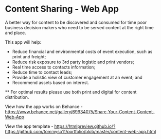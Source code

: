 # Content Sharing - Web App

A better way for content to be discovered and consumed for time poor business decision makers who need to be served content at the right time and place.

This app will help:
- Reduce financial and environmental costs of event execution, such as print and freight;
- Reduce risk exposure to 3rd party logistic and print vendors;
- Real time access to contacts information;
- Reduce time to contact leads;
- Provide a holistic view of customer engagement at an event; and
- Recommend assets based on interest. 

** For optimal results please use both print and digital for content distribution. 

View how the app works on Behance - https://www.behance.net/gallery/69934075/Share-Your-Content-Content-Web-App

View the app template - https://htmlpreview.github.io/?https://github.com/tommyso11/portfolio/blob/master/content-web-app.html

